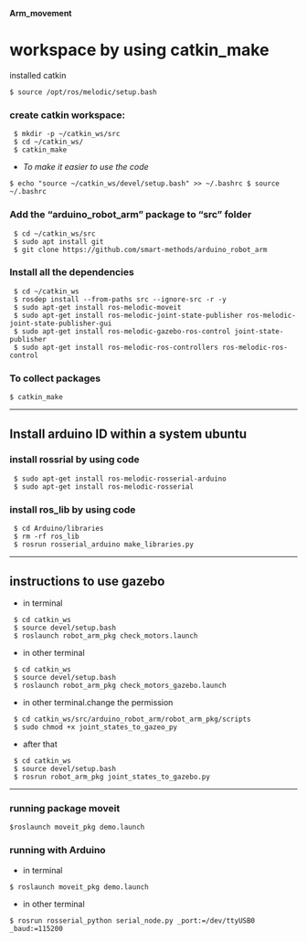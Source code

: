 **Arm_movement**
#  workspace by using catkin_make
installed catkin

 ```$ source /opt/ros/melodic/setup.bash```

### create catkin workspace:
```
 $ mkdir -p ~/catkin_ws/src
 $ cd ~/catkin_ws/ 
 $ catkin_make
```
* _To make it easier to use the code_

 ```$ echo "source ~/catkin_ws/devel/setup.bash" >> ~/.bashrc $ source ~/.bashrc```

### Add the “arduino_robot_arm” package to “src” folder
```
 $ cd ~/catkin_ws/src
 $ sudo apt install git
 $ git clone https://github.com/smart-methods/arduino_robot_arm
```
### Install all the dependencies
```
 $ cd ~/catkin_ws
 $ rosdep install --from-paths src --ignore-src -r -y
 $ sudo apt-get install ros-melodic-moveit
 $ sudo apt-get install ros-melodic-joint-state-publisher ros-melodic-joint-state-publisher-gui
 $ sudo apt-get install ros-melodic-gazebo-ros-control joint-state-publisher
 $ sudo apt-get install ros-melodic-ros-controllers ros-melodic-ros-control
```
### To collect packages
 ```$ catkin_make```
 
 --------------------------------
 ## Install arduino ID within a system ubuntu
 
### install rossrial by using code
```
 $ sudo apt-get install ros-melodic-rosserial-arduino
 $ sudo apt-get install ros-melodic-rosserial 
```
### install ros_lib by using code
```
 $ cd Arduino/libraries
 $ rm -rf ros_lib
 $ rosrun rosserial_arduino make_libraries.py
 ```
 ------------------------------
## instructions to use gazebo

- in terminal
```
 $ cd catkin_ws
 $ source devel/setup.bash
 $ roslaunch robot_arm_pkg check_motors.launch
```
- in other terminal
```
 $ cd catkin_ws
 $ source devel/setup.bash
 $ roslaunch robot_arm_pkg check_motors_gazebo.launch
```
- in other terminal.change the permission
```
 $ cd catkin_ws/src/arduino_robot_arm/robot_arm_pkg/scripts
 $ sudo chmod +x joint_states_to_gazeo_py
```
- after that
```
 $ cd catkin_ws
 $ source devel/setup.bash
 $ rosrun robot_arm_pkg joint_states_to_gazebo.py
```
--------------------------------
### running package moveit
 ```$roslaunch moveit_pkg demo.launch```
### running with Arduino
- in terminal

 ```$ roslaunch moveit_pkg demo.launch```
 
- in other terminal

 ```$ rosrun rosserial_python serial_node.py _port:=/dev/ttyUSB0 _baud:=115200```



  



